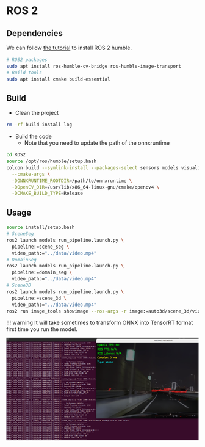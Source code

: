 # ROS 2

## Dependencies

We can follow [the tutorial](https://docs.ros.org/en/humble/Installation/Ubuntu-Install-Debs.html) to install ROS 2 humble.

```bash
# ROS2 packages
sudo apt install ros-humble-cv-bridge ros-humble-image-transport
# Build tools
sudo apt install cmake build-essential
```

## Build

* Clean the project

```bash
rm -rf build install log
```

* Build the code
    * Note that you need to update the path of the onnxruntime

```bash
cd ROS2
source /opt/ros/humble/setup.bash
colcon build --symlink-install --packages-select sensors models visualization \
  --cmake-args \
  -DONNXRUNTIME_ROOTDIR=/path/to/onnxruntime \
  -DOpenCV_DIR=/usr/lib/x86_64-linux-gnu/cmake/opencv4 \
  -DCMAKE_BUILD_TYPE=Release
```

## Usage

```bash
source install/setup.bash
# SceneSeg
ros2 launch models run_pipeline.launch.py \
  pipeline:=scene_seg \
  video_path:="../data/video.mp4"
# DomainSeg
ros2 launch models run_pipeline.launch.py \
  pipeline:=domain_seg \
  video_path:="../data/video.mp4"
# Scene3D
ros2 launch models run_pipeline.launch.py \
  pipeline:=scene_3d \
  video_path:="../data/video.mp4"
ros2 run image_tools showimage --ros-args -r image:=auto3d/scene_3d/viz # Visualize
```

!!! warning
    It will take sometimes to transform ONNX into TensorRT format first time you run the model.

![](../images/SceneSeg_ROS2.png)
